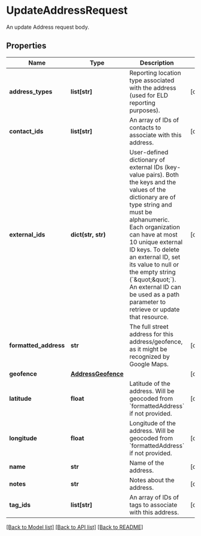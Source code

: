 # UpdateAddressRequest

An update Address request body.
## Properties
Name | Type | Description | Notes
------------ | ------------- | ------------- | -------------
**address_types** | **list[str]** | Reporting location type associated with the address (used for ELD reporting purposes). | [optional] 
**contact_ids** | **list[str]** | An array of IDs of contacts to associate with this address. | [optional] 
**external_ids** | **dict(str, str)** | User-defined dictionary of external IDs (key-value pairs). Both the keys and the values of the dictionary are of type string and must be alphanumeric. Each organization can have at most 10 unique external ID keys. To delete an external ID, set its value to null or the empty string (&#x60;\&quot;\&quot;&#x60;). An external ID can be used as a path parameter to retrieve or update that resource. | [optional] 
**formatted_address** | **str** | The full street address for this address/geofence, as it might be recognized by Google Maps. | [optional] 
**geofence** | [**AddressGeofence**](AddressGeofence.md) |  | [optional] 
**latitude** | **float** | Latitude of the address. Will be geocoded from &#x60;formattedAddress&#x60; if not provided. | [optional] 
**longitude** | **float** | Longitude of the address. Will be geocoded from &#x60;formattedAddress&#x60; if not provided. | [optional] 
**name** | **str** | Name of the address. | [optional] 
**notes** | **str** | Notes about the address. | [optional] 
**tag_ids** | **list[str]** | An array of IDs of tags to associate with this address. | [optional] 

[[Back to Model list]](../README.md#documentation-for-models) [[Back to API list]](../README.md#documentation-for-api-endpoints) [[Back to README]](../README.md)


